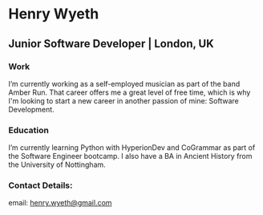 # Henry Wyeth
## Junior Software Developer | London, UK


### Work
I’m currently working as a self-employed musician as part of the band Amber Run. That career offers me a great level of free time, which is why I'm looking to start a new career in another passion of mine: Software Development.

### Education
I’m currently learning Python with HyperionDev and CoGrammar as part of the Software Engineer bootcamp. I also have a BA in Ancient History from the University of Nottingham.

### Contact Details:
email: henry.wyeth@gmail.com

<!--
**HenryWyeth/HenryWyeth** is a ✨ _special_ ✨ repository because its `README.md` (this file) appears on your GitHub profile.


The background color is `#fffffff` for light mode and `#034694` for dark mode.


Here are some ideas to get you started:

- 🔭 I’m currently working on ...
- 🌱 I’m currently learning ...
- 👯 I’m looking to collaborate on ...
- 🤔 I’m looking for help with ...
- 💬 Ask me about ...
- 📫 How to reach me: ...
- 😄 Pronouns: ...
- ⚡ Fun fact: ...
-->
